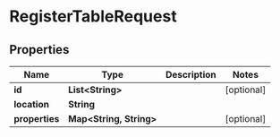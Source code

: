 

# RegisterTableRequest


## Properties

| Name | Type | Description | Notes |
|------------ | ------------- | ------------- | -------------|
|**id** | **List&lt;String&gt;** |  |  [optional] |
|**location** | **String** |  |  |
|**properties** | **Map&lt;String, String&gt;** |  |  [optional] |



